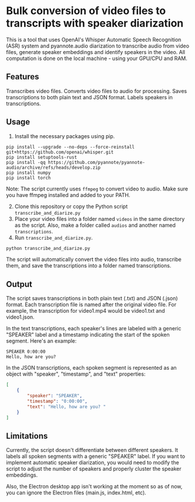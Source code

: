 # Bulk conversion of video files to transcripts with speaker diarization
This is a tool that uses OpenAI's Whisper Automatic Speech Recognition (ASR) system and pyannote.audio diarization to transcribe audio from video files, generate speaker embeddings and identify speakers in the video. All computation is done on the local machine - using your GPU/CPU and RAM.

## Features
Transcribes video files.
Converts video files to audio for processing.
Saves transcriptions to both plain text and JSON format.
Labels speakers in transcriptions.

## Usage
1. Install the necessary packages using pip.
```
pip install --upgrade --no-deps --force-reinstall git+https://github.com/openai/whisper.git
pip install setuptools-rust
pip install -qq https://github.com/pyannote/pyannote-audio/archive/refs/heads/develop.zip
pip install numpy
pip install torch
```

Note: The script currently uses `ffmpeg` to convert video to audio. Make sure you have ffmpeg installed and added to your PATH.

2. Clone this repository or copy the Python script `transcribe_and_diarize.py`
3. Place your video files into a folder named `videos` in the same directory as the script. Also, make a folder called `audios` and another named `transcriptions`.
4. Run `transcribe_and_diarize.py`. 
```python
python transcribe_and_diarize.py
```
The script will automatically convert the video files into audio, transcribe them, and save the transcriptions into a folder named transcriptions.

## Output
The script saves transcriptions in both plain text (.txt) and JSON (.json) format. Each transcription file is named after the original video file. For example, the transcription for video1.mp4 would be video1.txt and video1.json.

In the text transcriptions, each speaker's lines are labeled with a generic "SPEAKER" label and a timestamp indicating the start of the spoken segment. Here's an example:
```
SPEAKER 0:00:00
Hello, how are you?
```

In the JSON transcriptions, each spoken segment is represented as an object with "speaker", "timestamp", and "text" properties:
```json
[
    {
        "speaker": "SPEAKER",
        "timestamp": "0:00:00",
        "text": "Hello, how are you? "
    }
]
```

## Limitations
Currently, the script doesn't differentiate between different speakers. It labels all spoken segments with a generic "SPEAKER" label. If you want to implement automatic speaker diarization, you would need to modify the script to adjust the number of speakers and properly cluster the speaker embeddings.

Also, the Electron desktop app isn't working at the moment so as of now, you can ignore the Electron files (main.js, index.html, etc).
